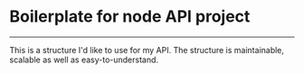 # Boilerplate for node API project
***
This is a structure I'd like to use for my API. The structure is maintainable, scalable as well as easy-to-understand.

